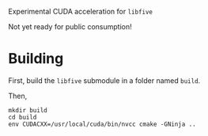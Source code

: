 Experimental CUDA acceleration for `libfive`

Not yet ready for public consumption!

# Building
First, build the `libfive` submodule in a folder named `build`.

Then,
```
mkdir build
cd build
env CUDACXX=/usr/local/cuda/bin/nvcc cmake -GNinja ..
```
